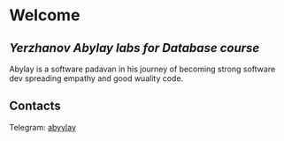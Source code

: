 # Welcome 
## _Yerzhanov Abylay labs for Database course_



Abylay is a software padavan in his journey of becoming strong software dev spreading empathy and good wuality code.

## Contacts

Telegram: [abyylay]

   [abyylay]: <https://t.me/abyylay>
